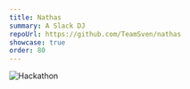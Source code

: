 ```yaml
---
title: Nathas
summary: A Slack DJ
repoUrl: https://github.com/TeamSven/nathas
showcase: true
order: 80
---
```

<!-- 
Nathas provides a Slack bot to sit on your slack channel and listen to your teams music request. Nathas queue up your requests and stream them for your team. -->

![Hackathon](https://shields.io/badge/hackathon-3rd-blue)